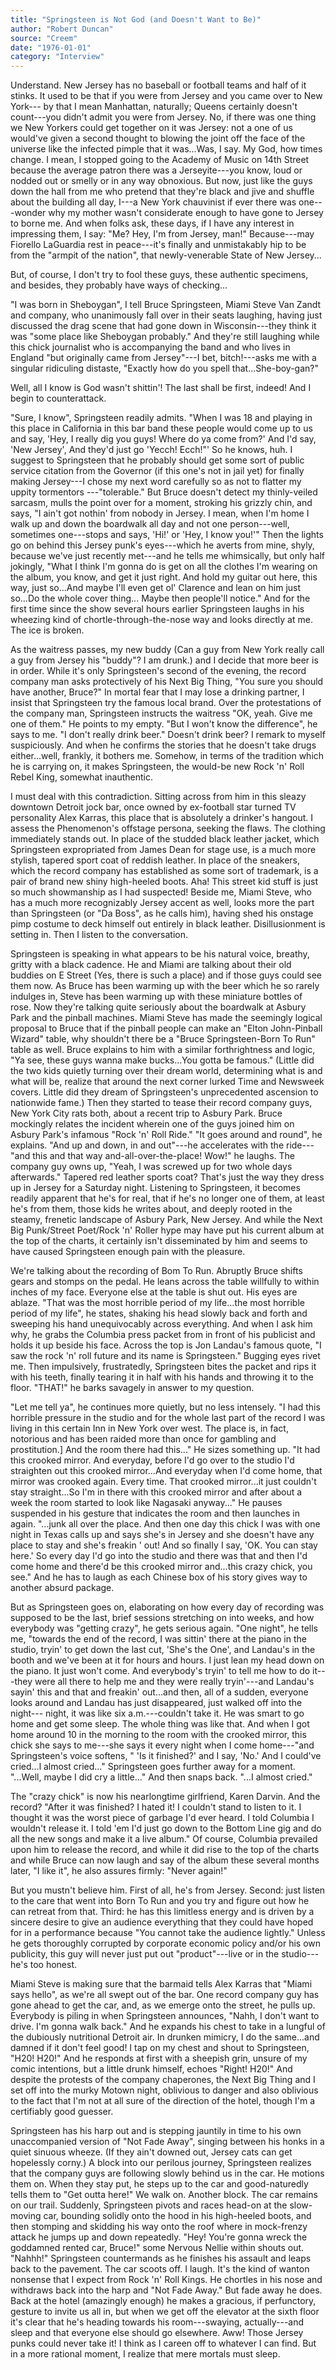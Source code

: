 ```yaml
---
title: "Springsteen is Not God (and Doesn't Want to Be)"
author: "Robert Duncan"
source: "Creem"
date: "1976-01-01"
category: "Interview"
---
```


Understand. New Jersey has no baseball or football teams and half of it stinks. It used to be that if you were from Jersey and you came over to New York--- by that I mean Manhattan, naturally; Queens certainly doesn't count---you didn't admit you were from Jersey. No, if there was one thing we New Yorkers could get together on it was Jersey: not a one of us would've given a second thought to blowing the joint off the face of the universe like the infected pimple that it was...Was, I say. My God, how times change. I mean, I stopped going to the Academy of Music on 14th Street because the average patron there was a Jerseyite---you know, loud or nodded out or smelly or in any way obnoxious. But now, just like the guys down the hall from me who pretend that they're black and jive and shuffle about the building all day, I---a New York chauvinist if ever there was one---wonder why my mother wasn't considerate enough to have gone to Jersey to borne me. And when folks ask, these days, if I have any interest in impressing them, I say: "Me? Hey, I'm from Jersey, man!" Because---may Fiorello LaGuardia rest in peace---it's finally and unmistakably hip to be from the "armpit of the nation", that newly-venerable State of New Jersey...

But, of course, I don't try to fool these guys, these authentic specimens, and besides, they probably have ways of checking...

"I was born in Sheboygan", I tell Bruce Springsteen, Miami Steve Van Zandt and company, who unanimously fall over in their seats laughing, having just discussed the drag scene that had gone down in Wisconsin---they think it was "some place like Sheboygan probably." And they're still laughing while this chick journalist who is accompanying the band and who lives in England "but originally came from Jersey"---I bet, bitch!---asks me with a singular ridiculing distaste, "Exactly how do you spell that...She-boy-gan?"

Well, all I know is God wasn't shittin'! The last shall be first, indeed! And I begin to counterattack.

"Sure, I know", Springsteen readily admits. "When I was 18 and playing in this place in California in this bar band these people would come up to us and say, 'Hey, I really dig you guys! Where do ya come from?' And I'd say, 'New Jersey', And they'd just go 'Yecch! Ecch!"' So he knows, huh. I suggest to Springsteen that he probably should get some sort of public service citation from the Governor (if this one's not in jail yet) for finally making Jersey---I chose my next word carefully so as not to flatter my uppity tormentors ---"tolerable." But Bruce doesn't detect my thinly-veiled sarcasm, mulls the point over for a moment, stroking his grizzly chin, and says, "I ain't got nothin' from nobody in Jersey. I mean, when I'm home I walk up and down the boardwalk all day and not one person---well, sometimes one---stops and says, 'Hi!' or 'Hey, I know you!'" Then the lights go on behind this Jersey punk's eyes---which he averts from mine, shyly, because we've just recently met---and he tells me whimsically, but only half jokingly, "What I think I'm gonna do is get on all the clothes I'm wearing on the album, you know, and get it just right. And hold my guitar out here, this way, just so...And maybe I'll even get ol' Clarence and lean on him just so...Do the whole cover thing... Maybe then people'll notice." And for the first time since the show several hours earlier Springsteen laughs in his wheezing kind of chortle-through-the-nose way and looks directly at me. The ice is broken.

As the waitress passes, my new buddy (Can a guy from New York really call a guy from Jersey his "buddy"? I am drunk.) and I decide that more beer is in order. While it's only Springsteen's second of the evening, the record company man asks protectively of his Next Big Thing, "You sure you should have another, Bruce?" In mortal fear that I may lose a drinking partner, I insist that Springsteen try the famous local brand. Over the protestations of the company man, Springsteen instructs the waitress "OK, yeah. Give me one of them." He points to my empty. "But I won't know the difference", he says to me. "I don't really drink beer." Doesn't drink beer? I remark to myself suspiciously. And when he confirms the stories that he doesn't take drugs either...well, frankly, it bothers me. Somehow, in terms of the tradition which he is carrying on, it makes Springsteen, the would-be new Rock 'n' Roll Rebel King, somewhat inauthentic.

I must deal with this contradiction. Sitting across from him in this sleazy downtown Detroit jock bar, once owned by ex-football star turned TV personality Alex Karras, this place that is absolutely a drinker's hangout. I assess the Phenomenon's offstage persona, seeking the flaws. The clothing immediately stands out. In place of the studded black leather jacket, which Springsteen expropriated from James Dean for stage use, is a much more stylish, tapered sport coat of reddish leather. In place of the sneakers, which the record company has established as some sort of trademark, is a pair of brand new shiny high-heeled boots. Aha! This street kid stuff is just so much showmanship as I had suspected! Beside me, Miami Steve, who has a much more recognizably Jersey accent as well, looks more the part than Springsteen (or "Da Boss", as he calls him), having shed his onstage pimp costume to deck himself out entirely in black leather. Disillusionment is setting in. Then I listen to the conversation.

Springsteen is speaking in what appears to be his natural voice, breathy, gritty with a black cadence. He and Miami are talking about their old buddies on E Street (Yes, there is such a place) and if those guys could see them now. As Bruce has been warming up with the beer which he so rarely indulges in, Steve has been warming up with these miniature bottles of rose. Now they're talking quite seriously about the boardwalk at Asbury Park and the pinball machines. Miami Steve has made the seemingly logical proposal to Bruce that if the pinball people can make an "Elton John-Pinball Wizard" table, why shouldn't there be a "Bruce Springsteen-Born To Run" table as well. Bruce explains to him with a similar forthrightness and logic, "Ya see, these guys wanna make bucks...You gotta be famous." (Little did the two kids quietly turning over their dream world, determining what is and what will be, realize that around the next corner lurked Time and Newsweek covers. Little did they dream of Springsteen's unprecedented ascension to nationwide fame.) Then they started to tease their record company guys, New York City rats both, about a recent trip to Asbury Park. Bruce mockingly relates the incident wherein one of the guys joined him on Asbury Park's infamous "Rock 'n' Roll Ride." "It goes around and round", he explains. "And up and down, in and out"---he accelerates with the ride---"and this and that way and-all-over-the-place! Wow!" he laughs. The company guy owns up, "Yeah, I was screwed up for two whole days afterwards." Tapered red leather sports coat? That's just the way they dress up in Jersey for a Saturday night. Listening to Springsteen, it becomes readily apparent that he's for real, that if he's no longer one of them, at least he's from them, those kids he writes about, and deeply rooted in the steamy, frenetic landscape of Asbury Park, New Jersey. And while the Next Big Punk/Street Poet/Rock 'n' Roller hype may have put his current album at the top of the charts, it certainly isn't disseminated by him and seems to have caused Springsteen enough pain with the pleasure.

We're talking about the recording of Bom To Run. Abruptly Bruce shifts gears and stomps on the pedal. He leans across the table willfully to within inches of my face. Everyone else at the table is shut out. His eyes are ablaze. "That was the most horrible period of my life...the most horrible period of my life", he states, shaking his head slowly back and forth and sweeping his hand unequivocably across everything. And when I ask him why, he grabs the Columbia press packet from in front of his publicist and holds it up beside his face. Across the top is Jon Landau's famous quote, "I saw the rock 'n' roll future and its name is Springsteen." Bugging eyes rivet me. Then impulsively, frustratedly, Springsteen bites the packet and rips it with his teeth, finally tearing it in half with his hands and throwing it to the floor. "THAT!" he barks savagely in answer to my question.

"Let me tell ya", he continues more quietly, but no less intensely. "I had this horrible pressure in the studio and for the whole last part of the record l was living in this certain Inn in New York over west. The place is, in fact, notorious and has been raided more than once for gambling and prostitution.] And the room there had this..." He sizes something up. "It had this crooked mirror. And everyday, before I'd go over to the studio I'd straighten out this crooked mirror...And everyday when I'd come home, that mirror was crooked again. Every time. That crooked mirror...it just couldn't stay straight...So I'm in there with this crooked mirror and after about a week the room started to look like Nagasaki anyway..." He pauses suspended in his gesture that indicates the room and then launches in again. "...junk all over the place. And then one day this chick I was with one night in Texas calls up and says she's in Jersey and she doesn't have any place to stay and she's freakin ' out! And so finalIy I say, 'OK. You can stay here.' So every day I'd go into the studio and there was that and then I'd come home and there'd be this crooked mirror and...this crazy chick, you see." And he has to laugh as each Chinese box of his story gives way to another absurd package.

But as Springsteen goes on, elaborating on how every day of recording was supposed to be the last, brief sessions stretching on into weeks, and how everybody was "getting crazy", he gets serious again. "One night", he tells me, "towards the end of the record, I was sittin' there at the piano in the studio, tryin' to get down the last cut, 'She's the One', and Landau's in the booth and we've been at it for hours and hours. I just lean my head down on the piano. It just won't come. And everybody's tryin' to tell me how to do it---they were all there to help me and they were really tryin'---and Landau's sayin' this and that and freakin' out...and then, all of a sudden, everyone looks around and Landau has just disappeared, just walked off into the night--- night, it was like six a.m.---couldn't take it. He was smart to go home and get some sleep. The whole thing was like that. And when I got home around 10 in the morning to the room with the crooked mirror, this chick she says to me---she says it every night when I come home---"and Springsteen's voice softens, " 'Is it finished?' and I say, 'No.' And I could've cried...l almost cried..." Springsteen goes further away for a moment. "...Well, maybe I did cry a little..." And then snaps back. "...I almost cried."

The "crazy chick" is now his nearlongtime girlfriend, Karen Darvin. And the record? "After it was finished? I hated it! I couldn't stand to listen to it. I thought it was the worst piece of garbage I'd ever heard. I told Columbia I wouldn't release it. I told 'em I'd just go down to the Bottom Line gig and do all the new songs and make it a live album." Of course, Columbia prevailed upon him to release the record, and while it did rise to the top of the charts and while Bruce can now laugh and say of the album these several months later, "I like it", he also assures firmly: "Never again!"

But you mustn't believe him. First of all, he's from Jersey. Second: just listen to the care that went into Born To Run and you try and figure out how he can retreat from that. Third: he has this limitless energy and is driven by a sincere desire to give an audience everything that they could have hoped for in a performance because "You cannot take the audience lightly." Unless he gets thoroughly corrupted by corporate economic policy and/or his own publicity, this guy will never just put out "product"---live or in the studio---he's too honest.

Miami Steve is making sure that the barmaid tells Alex Karras that "Miami says hello", as we're all swept out of the bar. One record company guy has gone ahead to get the car, and, as we emerge onto the street, he pulls up. Everybody is piling in when Springsteen announces, "Nahh, I don't want to drive. I'm gonna walk back." And he expands his chest to take in a lungful of the dubiously nutritional Detroit air. In drunken mimicry, I do the same...and damned if it don't feel good! I tap on my chest and shout to Springsteen, "H20! H20!" And he responds at first with a sheepish grin, unsure of my comic intentions, but a little drunk himself, echoes "Right! H20!" And despite the protests of the company chaperones, the Next Big Thing and I set off into the murky Motown night, oblivious to danger and also oblivious to the fact that I'm not at all sure of the direction of the hotel, though I'm a certifiably good guesser.

Springsteen has his harp out and is stepping jauntily in time to his own unaccompanied version of "Not Fade Away", singing between his honks in a quiet sinuous wheeze. (If they ain't downed out, Jersey cats can get hopelessly corny.) A block into our perilous journey, Springsteen realizes that the company guys are following slowly behind us in the car. He motions them on. When they stay put, he steps up to the car and good-naturedly tells them to "Get outta here!" We walk on. Another block. The car remains on our trail. Suddenly, Springsteen pivots and races head-on at the slow-moving car, bounding solidly onto the hood in his high-heeled boots, and then stomping and skidding his way onto the roof where in mock-frenzy attack he jumps up and down repeatedly. "Hey! You're gonna wreck the goddamned rented car, Bruce!" some Nervous Nellie within shouts out. "Nahhh!" Springsteen countermands as he finishes his assault and leaps back to the pavement. The car scoots off. I laugh. It's the kind of wanton nonsense that I expect from Rock 'n' Roll Kings. He chortles in his nose and withdraws back into the harp and "Not Fade Away." But fade away he does. Back at the hotel (amazingly enough) he makes a gracious, if perfunctory, gesture to invite us all in, but when we get off the elevator at the sixth floor it's clear that he's heading towards his room---swaying, actually---and sleep and that everyone else should go elsewhere. Aww! Those Jersey punks could never take it! I think as I careen off to whatever I can find. But in a more rational moment, I realize that mere mortals must sleep.
